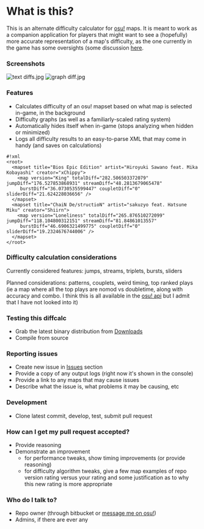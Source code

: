 # **What is this?** #

This is an alternate difficulty calculator for [osu!](https://osu.ppy.sh/) maps. It is meant to work as a companion application for players that might want to see a (hopefully) more accurate representation of a map's difficulty, as the one currently in the game has some oversights (some discussion [here](https://www.reddit.com/r/osugame/comments/2gzf9d/most_over_and_underrated_maps_star_difficultywise/).

### Screenshots ###

![text diffs.jpg](https://bitbucket.org/repo/kdMXAb/images/3284327337-text%20diffs.jpg)
![graph diff.jpg](https://bitbucket.org/repo/kdMXAb/images/3553689140-graph%20diff.jpg)

### Features ###

+ Calculates difficulty of an osu! mapset based on what map is selected in-game, in the background
+ Difficulty graphs (as well as a familiarly-scaled rating system)
+ Automatically hides itself when in-game (stops analyzing when hidden or minimized)
+ Logs all difficulty results to an easy-to-parse XML that may come in handy (and saves on calculations)
```
#!xml
<root>
  <mapset title="Bios Epic Edition" artist="Hiroyuki Sawano feat. Mika Kobayashi" creator="xChippy">
    <map version="King" totalDiff="282.506503372079" jumpDiff="176.527853868931" streamDiff="48.2813679065478"
     burstDiff="36.0730535599447" coupletDiff="0" sliderDiff="21.624228036656" />
  </mapset>
  <mapset title="ChaiN De/structioN" artist="sakuzyo feat. Hatsune Miku" creator="Shiirn">
    <map version="Loneliness" totalDiff="265.876510272099" jumpDiff="118.104800312151" streamDiff="81.84861013557"
     burstDiff="46.6906321499775" coupletDiff="0" sliderDiff="19.2324676744006" />
  </mapset>
</root>
```

### Difficulty calculation considerations ###

Currently considered features: jumps, streams, triplets, bursts, sliders

Planned considerations: patterns, couplets, weird timing, top ranked plays (ie a map where all the top plays are nomod vs doubletime, along with accuracy and combo. I think this is all available in the [osu! api](https://github.com/ppy/osu-api/wiki) but I admit that I have not looked into it)

### Testing this diffcalc ###

+ Grab the latest binary distribution from [Downloads](https://bitbucket.org/countcutright/osu-diffcalc/downloads)
+ Compile from source

### Reporting issues ###

+ Create new issue in [Issues](https://bitbucket.org/countcutright/osu-diffcalc/issues) section
+ Provide a copy of any output logs (right now it's shown in the console) 
+ Provide a link to any maps that may cause issues
+ Describe what the issue is, what problems it may be causing, etc

### Development ###

+ Clone latest commit, develop, test, submit pull request

### How can I get my pull request accepted? ###

+ Provide reasoning
+ Demonstrate an improvement
    + for performance tweaks, show timing improvements (or provide reasoning)
    + for difficulty algorithm tweaks, give a few map examples of repo version rating versus your rating and some justification as to why this new rating is more appropriate

### Who do I talk to? ###

+ Repo owner (through bitbucket or [message me on osu!](https://osu.ppy.sh/u/mastaa_p))
+ Admins, if there are ever any